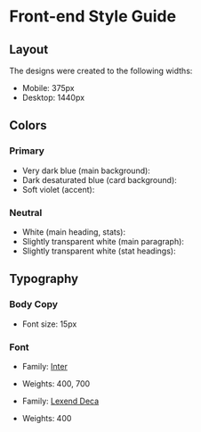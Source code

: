# Front-end Style Guide

## Layout

The designs were created to the following widths:

- Mobile: 375px
- Desktop: 1440px

## Colors

### Primary

- Very dark blue (main background):
- Dark desaturated blue (card background):
- Soft violet (accent):

### Neutral

- White (main heading, stats):
- Slightly transparent white (main paragraph):
- Slightly transparent white (stat headings):

## Typography

### Body Copy

- Font size: 15px

### Font

- Family: [Inter](https://fonts.google.com/specimen/Inter)
- Weights: 400, 700

- Family: [Lexend Deca](https://fonts.google.com/specimen/Lexend+Deca)
- Weights: 400
